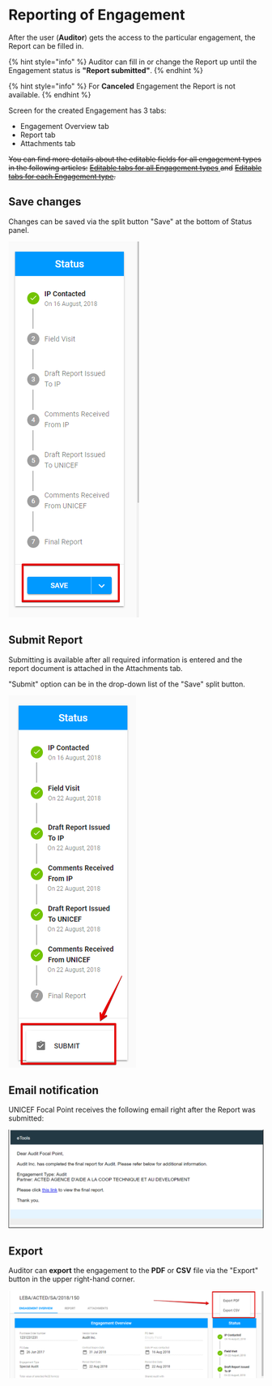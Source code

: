 # Reporting of Engagement

After the user \(**Auditor**\) gets the access to the particular engagement, the Report can be filled in.

{% hint style="info" %}
Auditor can fill in or change the Report up until the Engagement status is **"Report submitted"**. 
{% endhint %}

{% hint style="info" %}
For **Canceled** Engagement the Report is not available.
{% endhint %}

Screen for the created Engagement has 3 tabs:

* Engagement Overview tab
* Report tab
* Attachments tab

~~You can find more details about the editable fields for all engagement types in the following articles:~~ [~~Editable tabs for all Engagement types~~ ](editable-tabs-for-all-engagements-types.md)~~and~~ [~~Editable tabs for each Engagement type~~](editable-tabs-for-each-engagement-type/)~~.~~

## Save changes

Changes can be saved via the split button "Save" at the bottom of Status panel.

![Save button](../../../.gitbook/assets/36.png)

## Submit Report

Submitting is available after all required information is entered and the report document is attached in the Attachments tab.

"Submit" option can be in the drop-down list of the "Save" split button.  

![Submit button](../../../.gitbook/assets/37.png)

## **Email notification**

UNICEF Focal Point receives the following email right after the Report was submitted:

![Email for the final report completion](../../../.gitbook/assets/38.png)

## **Export** 

Auditor can **export** the engagement to the **PDF** or **CSV** file via the "Export" button in the upper right-hand corner.

![Export options](../../../.gitbook/assets/49.png)


